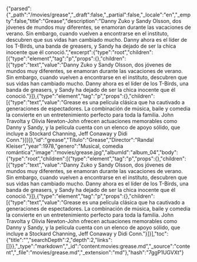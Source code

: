 {"parsed":{"_path":"/movies/grease","_draft":false,"_partial":false,"_locale":"en","_empty":false,"title":"Grease","description":"Danny Zuko y Sandy Olsson, dos jóvenes de mundos muy diferentes, se enamoran durante las vacaciones de verano. Sin embargo, cuando vuelven a encontrarse en el instituto, descubren que sus vidas han cambiado mucho. Danny ahora es el líder de los T-Birds, una banda de greasers, y Sandy ha dejado de ser la chica inocente que él conoció.","excerpt":{"type":"root","children":[{"type":"element","tag":"p","props":{},"children":[{"type":"text","value":"Danny Zuko y Sandy Olsson, dos jóvenes de mundos muy diferentes, se enamoran durante las vacaciones de verano. Sin embargo, cuando vuelven a encontrarse en el instituto, descubren que sus vidas han cambiado mucho. Danny ahora es el líder de los T-Birds, una banda de greasers, y Sandy ha dejado de ser la chica inocente que él conoció."}]},{"type":"element","tag":"p","props":{},"children":[{"type":"text","value":"Grease es una película clásica que ha cautivado a generaciones de espectadores. La combinación de música, baile y comedia la convierte en un entretenimiento perfecto para toda la familia. John Travolta y Olivia Newton-John ofrecen actuaciones memorables como Danny y Sandy, y la película cuenta con un elenco de apoyo sólido, que incluye a Stockard Channing, Jeff Conaway y Didi Conn."}]}]},"id":"grease","Título":"Grease","Director":"Randal Kleiser","year":1978,"genero":"Musical, comedia romántica","image":"movies/grease.jpg","albumId":"album_04","body":{"type":"root","children":[{"type":"element","tag":"p","props":{},"children":[{"type":"text","value":"Danny Zuko y Sandy Olsson, dos jóvenes de mundos muy diferentes, se enamoran durante las vacaciones de verano. Sin embargo, cuando vuelven a encontrarse en el instituto, descubren que sus vidas han cambiado mucho. Danny ahora es el líder de los T-Birds, una banda de greasers, y Sandy ha dejado de ser la chica inocente que él conoció."}]},{"type":"element","tag":"p","props":{},"children":[{"type":"text","value":"Grease es una película clásica que ha cautivado a generaciones de espectadores. La combinación de música, baile y comedia la convierte en un entretenimiento perfecto para toda la familia. John Travolta y Olivia Newton-John ofrecen actuaciones memorables como Danny y Sandy, y la película cuenta con un elenco de apoyo sólido, que incluye a Stockard Channing, Jeff Conaway y Didi Conn."}]}],"toc":{"title":"","searchDepth":2,"depth":2,"links":[]}},"_type":"markdown","_id":"content:movies:grease.md","_source":"content","_file":"movies/grease.md","_extension":"md"},"hash":"7ggP1UGVXt"}